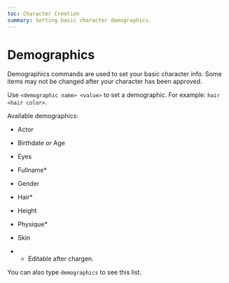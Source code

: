 ```yaml
---
toc: Character Creation
summary: Setting basic character demographics.
---
```

# Demographics

Demographics commands are used to set your basic character info.  Some items may not be changed after your character has been approved.

Use `<demographic name> <value>` to set a demographic.  For example:  `hair <hair color>`.

Available demographics:
* Actor
* Birthdate *or* Age
* Eyes
* Fullname*
* Gender
* Hair*
* Height
* Physique*
* Skin

* - Editable after chargen.

You can also type `demographics` to see this list.